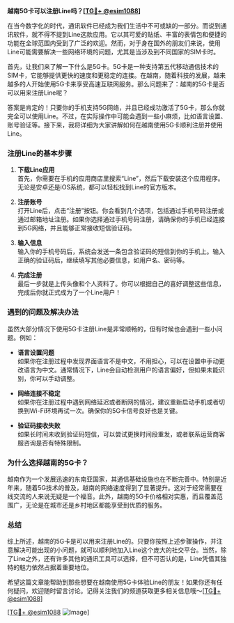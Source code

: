 **越南5G卡可以注册Line吗？[[TG💪+ @esim1088](https://t.me/s/esim1088)]**

在当今数字化的时代，通讯软件已经成为我们生活中不可或缺的一部分。而说到通讯软件，就不得不提到Line这款应用。它以其可爱的贴纸、丰富的表情包和便捷的功能在全球范围内受到了广泛的欢迎。然而，对于身在国外的朋友们来说，使用Line可能需要解决一些网络环境的问题，尤其是当涉及到不同国家的SIM卡时。

首先，让我们来了解一下什么是5G卡。5G卡是一种支持第五代移动通信技术的SIM卡，它能够提供更快的速度和更稳定的连接。在越南，随着科技的发展，越来越多的人开始使用5G卡来享受高速互联网服务。那么问题来了：越南的5G卡是否可以用来注册Line呢？

答案是肯定的！只要你的手机支持5G网络，并且已经成功激活了5G卡，那么你就完全可以使用Line。不过，在实际操作中可能会遇到一些小麻烦，比如语言设置、账号验证等。接下来，我将详细为大家讲解如何在越南使用5G卡顺利注册并使用Line。

### 注册Line的基本步骤

1. **下载Line应用**  
   首先，你需要在手机的应用商店里搜索“Line”，然后下载安装这个应用程序。无论是安卓还是iOS系统，都可以轻松找到Line的官方版本。

2. **注册账号**  
   打开Line后，点击“注册”按钮。你会看到几个选项，包括通过手机号码注册或通过邮箱地址注册。如果你选择通过手机号码注册，请确保你的手机已经连接到5G网络，并且能够正常接收短信验证码。

3. **输入信息**  
   输入你的手机号码后，系统会发送一条包含验证码的短信到你的手机上。输入正确的验证码后，继续填写其他必要信息，如用户名、密码等。

4. **完成注册**  
   最后一步就是上传头像和个人资料了。你可以根据自己的喜好调整这些信息，完成后你就正式成为了一个Line用户！

### 遇到的问题及解决办法

虽然大部分情况下使用5G卡注册Line是非常顺畅的，但有时候也会遇到一些小问题。例如：

- **语言设置问题**  
  如果你在注册过程中发现界面语言不是中文，不用担心，可以在设置中手动更改语言为中文。通常情况下，Line会自动检测用户的语言偏好，但如果未能识别，你可以手动调整。

- **网络连接不稳定**  
  如果你在注册过程中遇到网络延迟或者断网的情况，建议重新启动手机或者切换到Wi-Fi环境再试一次。确保你的5G卡信号良好也是关键。

- **验证码接收失败**  
  如果长时间未收到验证码短信，可以尝试更换时间段重发，或者联系运营商客服咨询是否有特殊限制。

### 为什么选择越南的5G卡？

越南作为一个发展迅速的东南亚国家，其通信基础设施也在不断完善中。特别是近年来，随着5G技术的普及，越南的网络速度得到了显著提升。这对于经常需要在线交流的人来说无疑是一个福音。此外，越南的5G卡价格相对实惠，而且覆盖范围广，无论是在城市还是乡村地区都能享受到优质的服务。

### 总结

综上所述，越南的5G卡是可以用来注册Line的。只要你按照上述步骤操作，并注意解决可能出现的小问题，就可以顺利地加入Line这个庞大的社交平台。当然，除了Line之外，还有许多其他的通讯工具可以选择，但不可否认的是，Line凭借其独特的魅力依然占据着重要地位。

希望这篇文章能帮助到那些想要在越南使用5G卡体验Line的朋友！如果你还有任何疑问，欢迎随时留言讨论。记得关注我们的频道获取更多相关信息哦～[[TG💪+ @esim1088](https://t.me/s/esim1088)]

[[TG💪+ @esim1088](https://t.me/s/esim1088) ![Image](https://i.postimg.cc/4NQfJmqS/Snipaste-2025-05-13-00-14-12.png)]